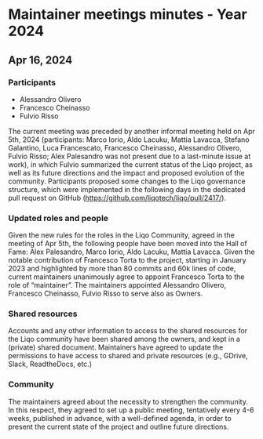 # Maintainer meetings minutes - Year 2024

## Apr 16, 2024

### Participants

- Alessandro Olivero
- Francesco Cheinasso
- Fulvio Risso

The current meeting was preceded by another informal meeting held on Apr 5th, 2024 (participants: Marco Iorio, Aldo Lacuku, Mattia Lavacca, Stefano Galantino, Luca Francescato, Francesco Cheinasso, Alessandro Olivero, Fulvio Risso; Alex Palesandro was not present due to a last-minute issue at work), in which Fulvio summarized the current status of the Liqo project, as well as its future directions and the impact and proposed evolution of the community.
Participants proposed some changes to the Liqo governance structure, which were implemented in the following days in the dedicated pull request on GitHub (<https://github.com/liqotech/liqo/pull/2417/>).

### Updated roles and people

Given the new rules for the roles in the Liqo Community, agreed in the meeting of Apr 5th, the following people have been moved into the Hall of Fame: Alex Palesandro, Marco Iorio, Aldo Lacuku, Mattia Lavacca.
Given the notable contribution of Francesco Torta to the project, starting in January 2023 and highlighted by more than 80 commits and 60k lines of code, current maintainers unanimously agree to appoint Francesco Torta to the role of “maintainer”.
The maintainers appointed Alessandro Olivero, Francesco Cheinasso, Fulvio Risso to serve also as Owners.

### Shared resources

Accounts and any other information to access to the shared resources for the Liqo community have been shared among the owners, and kept in a (private) shared document.
Maintainers have agreed to update the permissions to have access to shared and private resources (e.g., GDrive, Slack, ReadtheDocs, etc.)

### Community

The maintainers agreed about the necessity to strengthen the community. In this respect, they agreed to set up a public meeting, tentatively every 4-6 weeks, published in advance, with a well-defined agenda, in order to present the current state of the project and outline future directions.
